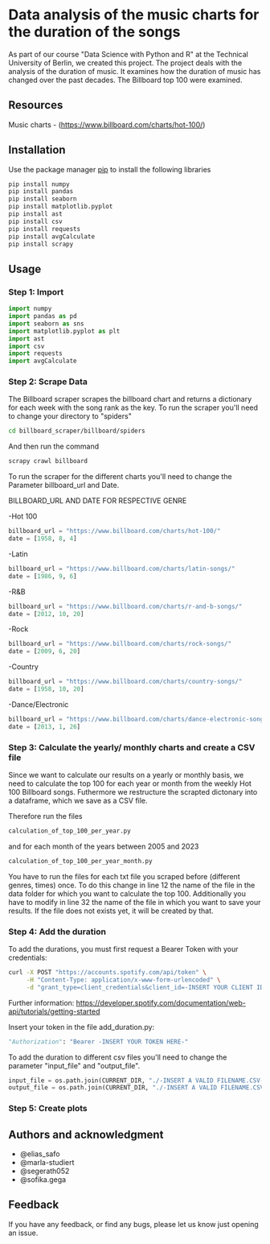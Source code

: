 # Data analysis of the music charts for the duration of the songs
As part of our course "Data Science with Python and R" at the Technical University of Berlin, we created this project.
The project deals with the analysis of the duration of music. It examines how the duration of music has changed over the past decades. The Billboard top 100 were examined.

## Resources
Music charts - (https://www.billboard.com/charts/hot-100/)


## Installation
Use the package manager [pip](https://pip.pypa.io/en/stable/) to install the following libraries

```bash
pip install numpy
pip install pandas
pip install seaborn
pip install matplotlib.pyplot
pip install ast
pip install csv
pip install requests
pip install avgCalculate
pip install scrapy
```

## Usage
### Step 1: Import 

```python
import numpy 
import pandas as pd 
import seaborn as sns
import matplotlib.pyplot as plt
import ast
import csv
import requests
import avgCalculate
```
### Step 2: Scrape Data
The Billboard scraper scrapes the billboard chart and returns a dictionary for each week with the song rank as the key.
To run the scraper you'll need to change your directory to "spiders"
```bash
cd billboard_scraper/billboard/spiders 
```
And then run the command 
```bash
scrapy crawl billboard
```
To run the scraper for the different charts you'll need to change the Parameter billboard_url and Date.

BILLBOARD_URL AND DATE FOR RESPECTIVE GENRE

-Hot 100
```python
billboard_url = "https://www.billboard.com/charts/hot-100/"
date = [1958, 8, 4]
```

-Latin
```python
billboard_url = "https://www.billboard.com/charts/latin-songs/"
date = [1986, 9, 6]
```
-R&B
```python
billboard_url = "https://www.billboard.com/charts/r-and-b-songs/"
date = [2012, 10, 20]
```
-Rock
```python
billboard_url = "https://www.billboard.com/charts/rock-songs/"
date = [2009, 6, 20]
```
-Country
```python
billboard_url = "https://www.billboard.com/charts/country-songs/"
date = [1958, 10, 20]
```
-Dance/Electronic
```python
billboard_url = "https://www.billboard.com/charts/dance-electronic-songs/"
date = [2013, 1, 26]
```


### Step 3: Calculate the yearly/ monthly charts and create a CSV file

Since we want to calculate our results on a yearly or monthly basis, we need to
calculate the top 100 for each year or month from the weekly Hot 100 Billboard songs. 
Futhermore we restructure the scrapted dictonary into a dataframe, which we save 
as a CSV file. 

Therefore run the files 
```bash
calculation_of_top_100_per_year.py
```
and for each month of the years between 2005 and 2023 
```bash
calculation_of_top_100_per_year_month.py 
```
You have to run the files for each txt file you scraped before (different genres, times) once.
To do this change in line 12 the name of the file in the data folder for which you want to calculate the top 100. 
Additionally you have to modify in line 32 the name of the file in which you want to save your results. 
If the file does not exists yet, it will be created by that. 

### Step 4: Add the duration
To add the durations, you must first request a Bearer Token with your credentials:

```bash
curl -X POST "https://accounts.spotify.com/api/token" \
     -H "Content-Type: application/x-www-form-urlencoded" \
     -d "grant_type=client_credentials&client_id=-INSERT YOUR CLIENT ID HERE-&client_secret=-INSERT YOUR CLIENT SECRET HERE-"
```
Further information: https://developer.spotify.com/documentation/web-api/tutorials/getting-started

Insert your token in the file add_duration.py:
```python
"Authorization": "Bearer -INSERT YOUR TOKEN HERE-"
```

To add the duration to different csv files you'll need to change the parameter "input_file" and "output_file".
```python
input_file = os.path.join(CURRENT_DIR, "./-INSERT A VALID FILENAME.CSV-")
output_file = os.path.join(CURRENT_DIR, "./-INSERT A VALID FILENAME.CSV-")
```

### Step 5: Create plots


## Authors and acknowledgment
- @elias_safo
- @marla-studiert
- @segerath052
- @sofika.gega


## Feedback
If you have any feedback, or find any bugs, please let us know just opening an issue.
